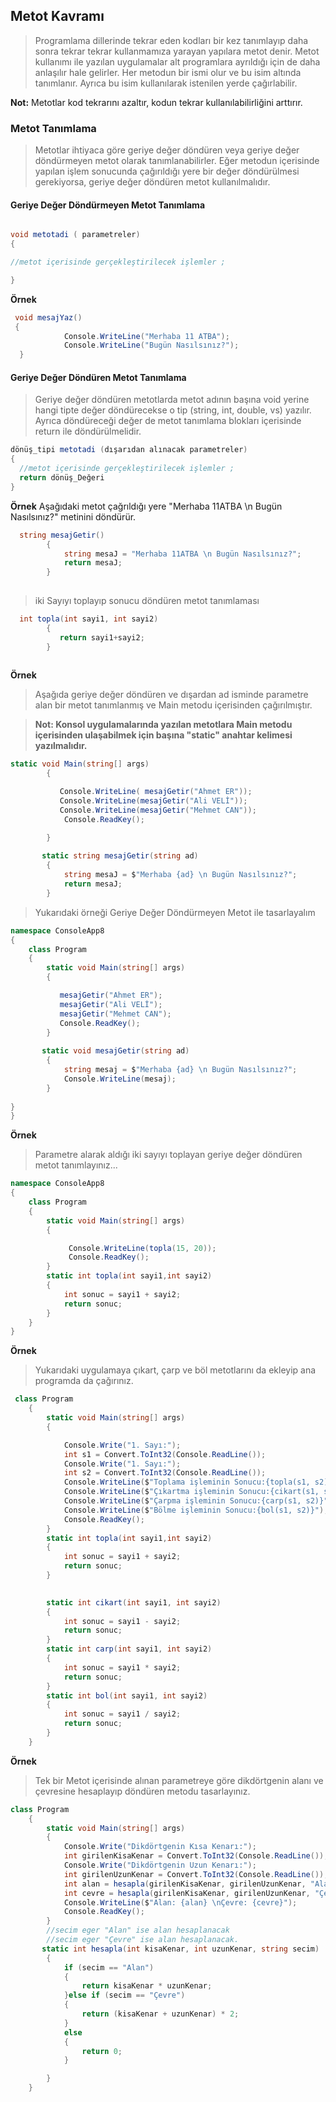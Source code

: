 ## Metot Kavramı ##

> Programlama dillerinde tekrar eden kodları bir kez tanımlayıp daha sonra tekrar tekrar kullanmamıza yarayan yapılara metot denir. Metot kullanımı ile yazılan uygulamalar alt programlara ayrıldığı için de daha anlaşılır hale gelirler. Her metodun bir ismi olur ve bu isim altında tanımlanır. Ayrıca bu isim kullanılarak istenilen yerde çağırlabilir.

**Not:** Metotlar kod tekrarını azaltır, kodun tekrar kullanılabilirliğini arttırır.

### Metot Tanımlama ###
> Metotlar  ihtiyaca göre geriye değer döndüren veya geriye değer döndürmeyen metot olarak tanımlanabilirler.  Eğer metodun içerisinde yapılan işlem sonucunda çağırıldığı yere bir değer döndürülmesi gerekiyorsa, geriye değer döndüren metot kullanılmalıdır.

#### Geriye Değer Döndürmeyen Metot Tanımlama ####

```csharp

void metotadi ( parametreler)
{

//metot içerisinde gerçekleştirilecek işlemler ;

}
```
**Örnek**
```csharp
 void mesajYaz()
 {
            Console.WriteLine("Merhaba 11 ATBA");
            Console.WriteLine("Bugün Nasılsınız?");
  }
```

#### Geriye Değer Döndüren Metot Tanımlama ####
> Geriye değer döndüren metotlarda metot adının başına void yerine hangi tipte değer döndürecekse o tip (string, int, double, vs) yazılır. Ayrıca döndüreceği  değer de metot tanımlama blokları içerisinde return ile döndürülmelidir.


```csharp
dönüş_tipi metotadi (dışarıdan alınacak parametreler)
{
  //metot içerisinde gerçekleştirilecek işlemler ;
  return dönüş_Değeri
}

```
**Örnek**
Aşağıdaki metot çağrıldığı yere  "Merhaba 11ATBA \n Bugün Nasılsınız?" metinini döndürür.

```csharp
  string mesajGetir()
        {
            string mesaJ = "Merhaba 11ATBA \n Bugün Nasılsınız?";
            return mesaJ;
        }
        
```
> iki Sayıyı toplayıp sonucu döndüren metot tanımlaması

```csharp
  int topla(int sayi1, int sayi2)
        {
           return sayi1+sayi2;
        }
        
```
**Örnek**
> Aşağıda geriye değer döndüren ve dışardan ad isminde parametre alan bir metot tanımlanmış ve Main metodu içerisinden çağırılmıştır.

> **Not:  Konsol uygulamalarında yazılan metotlara  Main metodu içerisinden ulaşabilmek için başına "static" anahtar kelimesi yazılmalıdır.**

```csharp
static void Main(string[] args)
        {

           Console.WriteLine( mesajGetir("Ahmet ER"));
           Console.WriteLine(mesajGetir("Ali VELİ"));
           Console.WriteLine(mesajGetir("Mehmet CAN"));
            Console.ReadKey();

        }
        
       static string mesajGetir(string ad)
        {
            string mesaJ = $"Merhaba {ad} \n Bugün Nasılsınız?";
            return mesaJ;
        }
```
> Yukarıdaki örneği Geriye Değer Döndürmeyen Metot ile tasarlayalım

```csharp
namespace ConsoleApp8
{
    class Program
    {
        static void Main(string[] args)
        {

           mesajGetir("Ahmet ER");
           mesajGetir("Ali VELİ");
           mesajGetir("Mehmet CAN");
           Console.ReadKey();
        }
        
       static void mesajGetir(string ad)
        {
            string mesaj = $"Merhaba {ad} \n Bugün Nasılsınız?";
            Console.WriteLine(mesaj);
        }
        
}
}
```

**Örnek**
> Parametre alarak aldığı iki sayıyı toplayan geriye değer döndüren metot tanımlayınız...

```csharp
namespace ConsoleApp8
{
    class Program
    {
        static void Main(string[] args)
        {

             Console.WriteLine(topla(15, 20));
             Console.ReadKey();
        }
        static int topla(int sayi1,int sayi2)
        {
            int sonuc = sayi1 + sayi2;
            return sonuc;
        }
    }
}
```

**Örnek**
> Yukarıdaki uygulamaya çıkart, çarp ve böl metotlarını da ekleyip ana programda da çağırınız.

```csharp
 class Program
    {
        static void Main(string[] args)
        {

            Console.Write("1. Sayı:");
            int s1 = Convert.ToInt32(Console.ReadLine());
            Console.Write("1. Sayı:");
            int s2 = Convert.ToInt32(Console.ReadLine());
            Console.WriteLine($"Toplama işleminin Sonucu:{topla(s1, s2)}");
            Console.WriteLine($"Çıkartma işleminin Sonucu:{cikart(s1, s2)}");
            Console.WriteLine($"Çarpma işleminin Sonucu:{carp(s1, s2)}");
            Console.WriteLine($"Bölme işleminin Sonucu:{bol(s1, s2)}");
            Console.ReadKey();
        }
        static int topla(int sayi1,int sayi2)
        {
            int sonuc = sayi1 + sayi2;
            return sonuc;
        }

     
        static int cikart(int sayi1, int sayi2)
        {
            int sonuc = sayi1 - sayi2;
            return sonuc;
        }
        static int carp(int sayi1, int sayi2)
        {
            int sonuc = sayi1 * sayi2;
            return sonuc;
        }
        static int bol(int sayi1, int sayi2)
        {
            int sonuc = sayi1 / sayi2;
            return sonuc;
        }
    }
```

**Örnek**
> Tek bir Metot içerisinde alınan parametreye göre dikdörtgenin alanı ve çevresine hesaplayıp döndüren metodu tasarlayınız.
```csharp
class Program
    {
        static void Main(string[] args)
        {
            Console.Write("Dikdörtgenin Kısa Kenarı:");
            int girilenKisaKenar = Convert.ToInt32(Console.ReadLine());
            Console.Write("Dikdörtgenin Uzun Kenarı:");
            int girilenUzunKenar = Convert.ToInt32(Console.ReadLine());
            int alan = hesapla(girilenKisaKenar, girilenUzunKenar, "Alan1");
            int cevre = hesapla(girilenKisaKenar, girilenUzunKenar, "Çevre");
            Console.WriteLine($"Alan: {alan} \nÇevre: {cevre}");
            Console.ReadKey();
        }
        //secim eger "Alan" ise alan hesaplanacak 
        //secim eger "Çevre" ise alan hesaplanacak.
       static int hesapla(int kisaKenar, int uzunKenar, string secim)
        {
            if (secim == "Alan")
            {
                return kisaKenar * uzunKenar;
            }else if (secim == "Çevre")
            {
                return (kisaKenar + uzunKenar) * 2;
            }
            else
            {
                return 0;
            }

        }
    }
```

